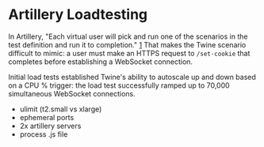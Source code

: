 # Artillery Loadtesting

In Artillery, "Each virtual user will pick and run one of the scenarios in the test definition and run it to completion." [1](https://testerops.com/understanding-artillery-tests) That makes the Twine scenario difficult to mimic: a user must make an HTTPS request to `/set-cookie` that completes before establishing a WebSocket connection.

Initial load tests established Twine's ability to autoscale up and down based on a CPU % trigger: the load test successfully ramped up to 70,000 simultaneous WebSocket connections.

- ulimit (t2.small vs xlarge)
- ephemeral ports
- 2x artillery servers
- process .js file
